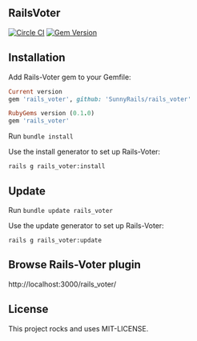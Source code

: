RailsVoter
----------------------  

[![Circle CI](https://circleci.com/gh/SunnyRails/rails_voter.svg?style=shield&circle-token=aa51701fe53fc68f4cc3705b3354fda11c9a0ce2)](https://circleci.com/gh/SunnyRails/rails_voter)
[![Gem Version](https://badge.fury.io/rb/rails_voter.svg)](https://badge.fury.io/rb/rails_voter)  

Installation
----------------------

Add Rails-Voter gem to your Gemfile:

```ruby
Current version  
gem 'rails_voter', github: 'SunnyRails/rails_voter'  

RubyGems version (0.1.0)
gem 'rails_voter'  
```

Run `bundle install`

Use the install generator to set up Rails-Voter:

```shell
rails g rails_voter:install
```

Update
----------------------

Run `bundle update rails_voter`

Use the update generator to set up Rails-Voter:

```shell
rails g rails_voter:update
```
Browse Rails-Voter plugin
----------------------

http://localhost:3000/rails_voter/

License
----------------
This project rocks and uses MIT-LICENSE.
